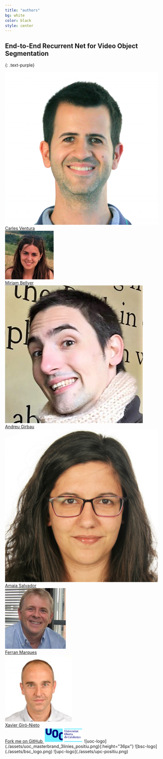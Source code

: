```yaml
---
title: "authors"
bg: white
color: black
style: center
---
```


## End-to-End Recurrent Net for Video Object Segmentation
{: .text-purple}

<div class="author">
    <a href="https://imatge.upc.edu/" target="_blank">
      <div class="authorphoto"><img src="./assets/cventura2.png"></div>
      <div>Carles Ventura</div>
    </a>
</div>
<div class="author">
    <a href="https://imatge.upc.edu/" target="_blank">
      <div class="authorphoto"><img src="./assets/miriam.jpg"></div>
      <div>Miriam Bellver</div>
    </a>
</div>
<div class="author">
    <a href="https://imatge.upc.edu/" target="_blank">
      <div class="authorphoto"><img src="./assets/agirbau.jpg"></div>
      <div>Andreu Girbau</div>
    </a>
</div>
<div class="author">
    <a href="https://imatge.upc.edu/" target="_blank">
      <div class="authorphoto"><img src="./assets/amaia.jpg"></div>
      <div>Amaia Salvador</div>
    </a>
</div>
<div class="author">
    <a href="https://imatge.upc.edu/" target="_blank">
      <div class="authorphoto"><img src="./assets/ferran.jpg"></div>
      <div>Ferran Marques</div>
    </a>
</div>
<div class="author">
    <a href="https://imatge.upc.edu/" target="_blank">
      <div class="authorphoto"><img src="./assets/xavi.jpg"></div>
      <div>Xavier Giró-Nieto</div>
    </a>
</div>

<span id="forkongithub">
  <a href="{{ site.source_link }}" class="bg-blue">
    Fork me on GitHub
  </a>
</span>

<img src="./assets/uoc_masterbrand_3linies_positiu.png" height="50">
![uoc-logo](./assets/uoc_masterbrand_3linies_positiu.png){:height="36px"}
![bsc-logo](./assets/bsc_logo.png)
![upc-logo](./assets/upc-positiu.png)

<!--[upc-logo](https://imatge.upc.edu/web/sites/default/files/UPC-SIMBOL-positiu-p3005%20%281%29.png)
#### Universitat Politècnica de Catalunya-->


